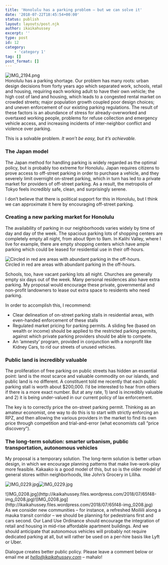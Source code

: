 ```yaml
---
title: 'Honolulu has a parking problem – but we can solve it'
date: '2018-07-22T18:45:54+00:00'
status: publish
layout: layouts/post.njk
author: ikaikahussey
excerpt: ''
type: post
id: 12
category:
    - 'category 1'
tag: []
post_format: []
---
```

<div class="
          image-block-outer-wrapper
          layout-caption-below
          design-layout-inline
          
          combination-animation-none
          individual-animation-none
          individual-text-animation-none
        "><figure class="
              sqs-block-image-figure
              intrinsic
              
            " style="max-width:2500px;"><div class="
                image-block-wrapper
                
          
        
                has-aspect-ratio
              " style="padding-bottom:75%;">  
![IMG_2194.png](http://ikaikahussey.files.wordpress.com/2018/07/a6276-img_2194.png)![IMG_2194.png](http://ikaikahussey.files.wordpress.com/2018/07/a6276-img_2194.png)</div></figure></div>Honolulu has a parking shortage. Our problem has many roots: urban design decisions from forty years ago which separated work, schools, retail and housing, requiring each working adult to have their own vehicle; the high cost of land and housing, which leads to a congested rental market on crowded streets; major population growth coupled poor design choices; and uneven enforcement of our existing parking regulations. The result of these factors is an abundance of stress for already-overworked and overtaxed working people, problems for refuse collection and emergency vehicle access, and increasing incidents of inter-neighbor conflict and violence over parking.

This is a solvable problem. *It won’t be easy, but it’s achievable.*

### The Japan model 

The Japan method for handling parking is widely regarded as the optimal policy, but is probably too extreme for Honolulu. Japan requires citizens to prove access to off-street parking in order to purchase a vehicle, and they severely limit overnight on-street parking, which in turn has led to a private market for providers of off-street parking. As a result, the metropolis of Tokyo feels incredibly safe, clean, and surprisingly serene.

I don’t believe that there is political support for this in Honolulu, but I think we can approximate it here by encouraging off-street parking.

### Creating a new parking market for Honolulu

The availability of parking in our neighborhoods varies widely by time of day and day of the week. The spacious parking lots of shopping centers are completely empty all night, from about 9pm to 9am. In Kalihi Valley, where I live for example, there are empty shopping centers which have ample parking which could be leased for residential use in their off-hours.

<div class="
          image-block-outer-wrapper
          layout-caption-below
          design-layout-inline
          
          combination-animation-none
          individual-animation-none
          individual-text-animation-none
        "><figure class="
              sqs-block-image-figure
              intrinsic
              
            " style="max-width:1252px;"><div class="
                image-block-wrapper
                
          
        
                has-aspect-ratio
              " style="padding-bottom:86.261978149414%;">  
![Circled in red are areas with abundant parking in the off-hours.](http://ikaikahussey.files.wordpress.com/2018/07/9a431-screenshot2018-07-22at8.04.13am.png)![Circled in red are areas with abundant parking in the off-hours.](http://ikaikahussey.files.wordpress.com/2018/07/9a431-screenshot2018-07-22at8.04.13am.png)</div><figcaption class="image-caption-wrapper"><div class="image-caption">Circled in red are areas with abundant parking in the off-hours.

</div></figcaption></figure></div>Schools, too, have vacant parking lots all night. Churches are generally empty six days out of the week. Many personal residences also have extra parking. My proposal would encourage these private, governmental and non-profit landowners to lease out extra space to residents who need parking.

In order to accomplish this, I recommend:

- Clear delineation of on-street parking stalls in residential areas, with even-handed enforcement of these stalls
- Regulated market pricing for parking permits. A sliding fee (based on wealth or income) should be applied to the restricted parking permits, against which private parking providers should be able to compete.
- An ‘amnesty’ program, provided in conjunction with a nonprofit like Kidney Cars, to rid our streets of unused vehicles.

### Public land is incredibly valuable

The proliferation of free parking on public streets has hidden an essential point: land is the most scarce and valuable commodity on our islands, and public land is no different. A constituent told me recently that each public parking stall is worth about $200,000. I’d be interested to hear from others if there is a more exact number. But at any rate, 1) land is incredibly valuable and 2) it is being under-valued in our current policy of lax enforcement.

The key is to correctly price the on-street parking permit. Thinking as an amateur economist, one way to do this is to start with strictly enforcing an RPZ, and then allowing the various providers in the market to find its own price through competition and trial-and-error (what economists call “price discovery”).

### The long-term solution: smarter urbanism, public transportation, autonomous vehicles

My proposal is a temporary solution. The long-term solution is better urban design, in which we encourage planning patterns that make live-work-play more feasible. Kakaako is a good model of this, but so is the older model of general stores within neighborhoods, like John’s Grocery in Liliha.

<div class="
  sqs-gallery-container
  sqs-gallery-block-stacked
  
  
  
  

  
    
    
  
  sqs-gallery-block-show-meta
  
  

  
  

  
  block-animation-none
  clear"><div class="sqs-gallery"><div class="image-wrapper" id="5b54cea5562fa73754fbe444"> ![IMG_0229.jpg](http://ikaikahussey.files.wordpress.com/2018/07/5ef0b-img_0229.jpg)![IMG_0229.jpg](http://ikaikahussey.files.wordpress.com/2018/07/5ef0b-img_0229.jpg)

</div><div class="image-wrapper" id="5b54cebc2b6a280bdededf99"> ![IMG_0208.jpg](http://ikaikahussey.files.wordpress.com/2018/07/65f48-img_0208.jpg)![IMG_0208.jpg](http://ikaikahussey.files.wordpress.com/2018/07/65f48-img_0208.jpg)

</div></div></div>As we consider new communities – for instance, a refreshed Moiliili along a mauka transit corridor – we should be planning for pedestrians first and cars second. Our Land Use Ordinance should encourage the integration of retail and housing in mid-rise affordable apartment buildings. And we should anticipate that autonomous vehicles will probably not require dedicated parking at all, but will rather be used on a per-hire basis like Lyft or Uber.

Dialogue creates better public policy. Please leave a comment below or email me at *hello@ikaikahussey.com* – mahalo!
